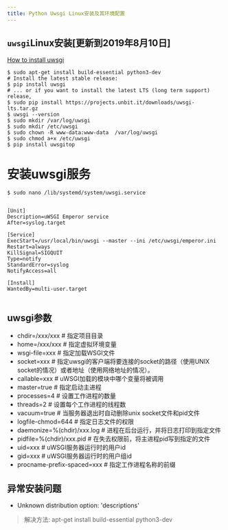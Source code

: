 ```yaml
---
title: Python Uwsgi Linux安装及其环境配置
---
```



## `uwsgi`Linux安装[更新到2019年8月10日]

[How to install uwsgi](https://uwsgi-docs.readthedocs.io/en/latest/Install.html#installing-from-source)

```shell script
$ sudo apt-get install build-essential python3-dev
# Install the latest stable release:
$ pip install uwsgi
# ... or if you want to install the latest LTS (long term support) release,
$ sudo pip install https://projects.unbit.it/downloads/uwsgi-lts.tar.gz
$ uwsgi --version
$ sudo mkdir /var/log/uwsgi
$ sudo mkdir /etc/uwsgi
$ sudo chown -R www-data:www-data  /var/log/uwsgi
$ sudo chmod a+x /etc/uwsgi
$ pip install uwsgitop

```

# 安装uwsgi服务

```
$ sudo nano /lib/systemd/system/uwsgi.service


[Unit]
Description=uWSGI Emperor service
After=syslog.target

[Service]
ExecStart=/usr/local/bin/uwsgi --master --ini /etc/uwsgi/emperor.ini
Restart=always
KillSignal=SIGQUIT
Type=notify
StandardError=syslog
NotifyAccess=all

[Install]
WantedBy=multi-user.target


```




## uwsgi参数

* chdir=/xxx/xxx # 指定项目目录
* home=/xxx/xxx # 指定虚拟环境变量
* wsgi-file=xxx # 指定加载WSGI文件
* socket=xxx # 指定uwsgi的客户端将要连接的socket的路径（使用UNIX socket的情况）或者地址（使用网络地址的情况）。
* callable=xxx # uWSGI加载的模块中哪个变量将被调用
* master=true # 指定启动主进程
* processes=4 # 设置工作进程的数量
* threads=2 # 设置每个工作进程的线程数
* vacuum=true # 当服务器退出时自动删除unix socket文件和pid文件
* logfile-chmod=644 # 指定日志文件的权限
* daemonize=%(chdir)/xxx.log # 进程在后台运行，并将日志打印到指定文件
* pidfile=%(chdir)/xxx.pid # 在失去权限前，将主进程pid写到指定的文件
* uid=xxx # uWSGI服务器运行时的用户id
* gid=xxx # uWSGI服务器运行时的用户组id
* procname-prefix-spaced=xxx # 指定工作进程名称的前缀


## 异常安装问题

-  Unknown distribution option: 'descriptions'

> 解决方法: apt-get install build-essential python3-dev